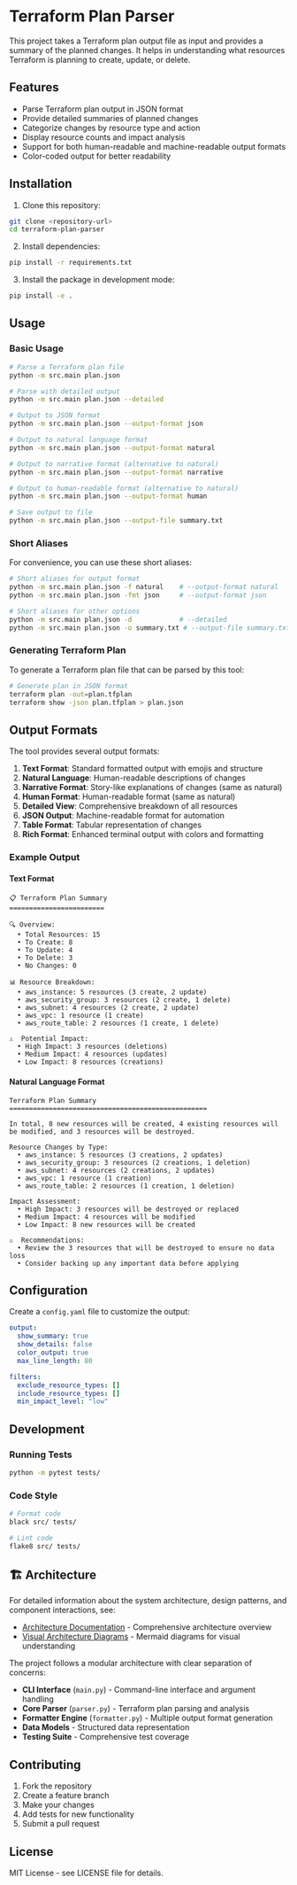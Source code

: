 # Terraform Plan Parser

This project takes a Terraform plan output file as input and provides a summary of the planned changes.
It helps in understanding what resources Terraform is planning to create, update, or delete.

## Features

- Parse Terraform plan output in JSON format
- Provide detailed summaries of planned changes
- Categorize changes by resource type and action
- Display resource counts and impact analysis
- Support for both human-readable and machine-readable output formats
- Color-coded output for better readability

## Installation

1. Clone this repository:
```bash
git clone <repository-url>
cd terraform-plan-parser
```

2. Install dependencies:
```bash
pip install -r requirements.txt
```

3. Install the package in development mode:
```bash
pip install -e .
```

## Usage

### Basic Usage

```bash
# Parse a Terraform plan file
python -m src.main plan.json

# Parse with detailed output
python -m src.main plan.json --detailed

# Output to JSON format
python -m src.main plan.json --output-format json

# Output to natural language format
python -m src.main plan.json --output-format natural

# Output to narrative format (alternative to natural)
python -m src.main plan.json --output-format narrative

# Output to human-readable format (alternative to natural)
python -m src.main plan.json --output-format human

# Save output to file
python -m src.main plan.json --output-file summary.txt
```

### Short Aliases

For convenience, you can use these short aliases:

```bash
# Short aliases for output format
python -m src.main plan.json -f natural    # --output-format natural
python -m src.main plan.json -fmt json     # --output-format json

# Short aliases for other options
python -m src.main plan.json -d            # --detailed
python -m src.main plan.json -o summary.txt # --output-file summary.txt
```

### Generating Terraform Plan

To generate a Terraform plan file that can be parsed by this tool:

```bash
# Generate plan in JSON format
terraform plan -out=plan.tfplan
terraform show -json plan.tfplan > plan.json
```

## Output Formats

The tool provides several output formats:

1. **Text Format**: Standard formatted output with emojis and structure
2. **Natural Language**: Human-readable descriptions of changes
3. **Narrative Format**: Story-like explanations of changes (same as natural)
4. **Human Format**: Human-readable format (same as natural)
5. **Detailed View**: Comprehensive breakdown of all resources
6. **JSON Output**: Machine-readable format for automation
7. **Table Format**: Tabular representation of changes
8. **Rich Format**: Enhanced terminal output with colors and formatting

### Example Output

#### Text Format
```
📋 Terraform Plan Summary
========================

🔍 Overview:
  • Total Resources: 15
  • To Create: 8
  • To Update: 4
  • To Delete: 3
  • No Changes: 0

📊 Resource Breakdown:
  • aws_instance: 5 resources (3 create, 2 update)
  • aws_security_group: 3 resources (2 create, 1 delete)
  • aws_subnet: 4 resources (2 create, 2 update)
  • aws_vpc: 1 resource (1 create)
  • aws_route_table: 2 resources (1 create, 1 delete)

⚠️  Potential Impact:
  • High Impact: 3 resources (deletions)
  • Medium Impact: 4 resources (updates)
  • Low Impact: 8 resources (creations)
```

#### Natural Language Format
```
Terraform Plan Summary
==================================================

In total, 8 new resources will be created, 4 existing resources will be modified, and 3 resources will be destroyed.

Resource Changes by Type:
  • aws_instance: 5 resources (3 creations, 2 updates)
  • aws_security_group: 3 resources (2 creations, 1 deletion)
  • aws_subnet: 4 resources (2 creations, 2 updates)
  • aws_vpc: 1 resource (1 creation)
  • aws_route_table: 2 resources (1 creation, 1 deletion)

Impact Assessment:
  • High Impact: 3 resources will be destroyed or replaced
  • Medium Impact: 4 resources will be modified
  • Low Impact: 8 new resources will be created

⚠️  Recommendations:
  • Review the 3 resources that will be destroyed to ensure no data loss
  • Consider backing up any important data before applying
```

## Configuration

Create a `config.yaml` file to customize the output:

```yaml
output:
  show_summary: true
  show_details: false
  color_output: true
  max_line_length: 80

filters:
  exclude_resource_types: []
  include_resource_types: []
  min_impact_level: "low"
```

## Development

### Running Tests

```bash
python -m pytest tests/
```

### Code Style

```bash
# Format code
black src/ tests/

# Lint code
flake8 src/ tests/
```

## 🏗️ Architecture

For detailed information about the system architecture, design patterns, and component interactions, see:

- [Architecture Documentation](docs/architecture.md) - Comprehensive architecture overview
- [Visual Architecture Diagrams](docs/architecture-diagram.md) - Mermaid diagrams for visual understanding

The project follows a modular architecture with clear separation of concerns:
- **CLI Interface** (`main.py`) - Command-line interface and argument handling
- **Core Parser** (`parser.py`) - Terraform plan parsing and analysis
- **Formatter Engine** (`formatter.py`) - Multiple output format generation
- **Data Models** - Structured data representation
- **Testing Suite** - Comprehensive test coverage

## Contributing

1. Fork the repository
2. Create a feature branch
3. Make your changes
4. Add tests for new functionality
5. Submit a pull request

## License

MIT License - see LICENSE file for details.